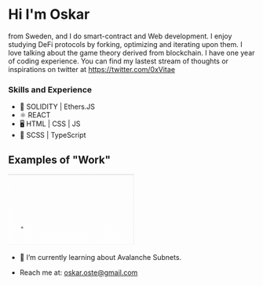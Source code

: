 # Hi I'm Oskar 
from Sweden, and I do smart-contract and Web development. I enjoy studying DeFi protocols by forking, optimizing and iterating upon them. I love talking about the game theory derived from blockchain. I have one year of coding experience. You can find my lastest stream of thoughts or inspirations on twitter at https://twitter.com/0xVitae


### Skills and Experience
* 🔗 SOLIDITY | Ethers.JS
* ⚛  REACT
* 🖥 HTML | CSS | JS
* 📖 SCSS | TypeScript

## Examples of "Work"
<img src="https://github.com/0xVitae/0xVitae/blob/main/animation.gif" width="256"/>


- 🌱 I’m currently learning about Avalanche Subnets.
* Reach me at: oskar.oste@gmail.com 




